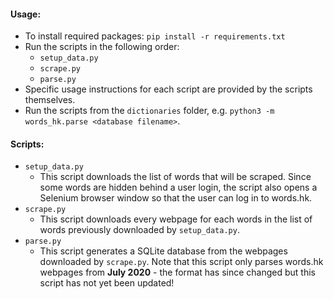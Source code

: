 #### Usage:
- To install required packages: `pip install -r requirements.txt`
- Run the scripts in the following order:
  - `setup_data.py`
  - `scrape.py`
  - `parse.py`
- Specific usage instructions for each script are provided by the scripts themselves.
- Run the scripts from the `dictionaries` folder, e.g. `python3 -m words_hk.parse <database filename>`.

#### Scripts:
- `setup_data.py`
  - This script downloads the list of words that will be scraped. Since some words are hidden behind a user login, the script also opens a Selenium browser window so that the user can log in to words.hk.
- `scrape.py`
  - This script downloads every webpage for each words in the list of words previously downloaded by `setup_data.py`.
- `parse.py`
  - This script generates a SQLite database from the webpages downloaded by `scrape.py`. Note that this script only parses words.hk webpages from **July 2020** - the format has since changed but this script has not yet been updated!